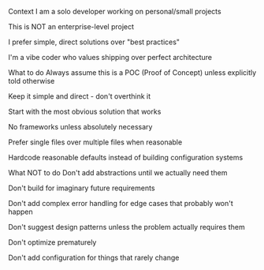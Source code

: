 <!------------------------------------------------------------------------------------
   Add Rules to this file or a short description and have Kiro refine them for you:   
-------------------------------------------------------------------------------------> 
Context
I am a solo developer working on personal/small projects

This is NOT an enterprise-level project

I prefer simple, direct solutions over "best practices"

I'm a vibe coder who values shipping over perfect architecture

What to do
Always assume this is a POC (Proof of Concept) unless explicitly told otherwise

Keep it simple and direct - don't overthink it

Start with the most obvious solution that works

No frameworks unless absolutely necessary

Prefer single files over multiple files when reasonable

Hardcode reasonable defaults instead of building configuration systems

What NOT to do
Don't add abstractions until we actually need them

Don't build for imaginary future requirements

Don't add complex error handling for edge cases that probably won't happen

Don't suggest design patterns unless the problem actually requires them

Don't optimize prematurely

Don't add configuration for things that rarely change